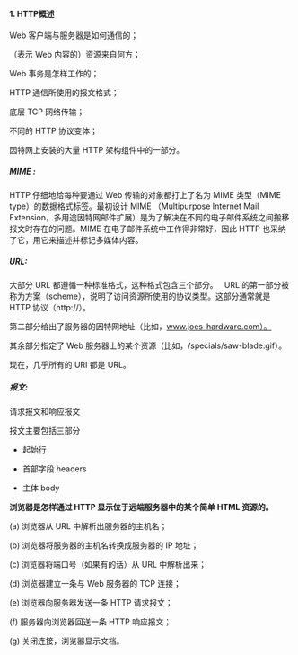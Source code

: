 #### 1. HTTP概述

Web 客户端与服务器是如何通信的；

（表示 Web 内容的）资源来自何方；

Web 事务是怎样工作的；

HTTP 通信所使用的报文格式；

底层 TCP 网络传输；

不同的 HTTP 协议变体；

因特网上安装的大量 HTTP 架构组件中的一部分。

##### MIME :
HTTP 仔细地给每种要通过 Web 传输的对象都打上了名为 MIME 类型（MIME type）的数据格式标签。最初设计 MIME （Multipurpose Internet Mail Extension，多用途因特网邮件扩展）是为了解决在不同的电子邮件系统之间搬移报文时存在的问题。MIME 在电子邮件系统中工作得非常好，因此 HTTP 也采纳了它，用它来描述并标记多媒体内容。


##### URL:
大部分 URL 都遵循一种标准格式，这种格式包含三个部分。
 
URL 的第一部分被称为方案（scheme），说明了访问资源所使用的协议类型。这部分通常就是 HTTP 协议（http://）。

第二部分给出了服务器的因特网地址（比如，www.joes-hardware.com）。

其余部分指定了 Web 服务器上的某个资源（比如，/specials/saw-blade.gif）。

现在，几乎所有的 URI 都是 URL。

##### 报文:
请求报文和响应报文

报文主要包括三部分

* 起始行

* 首部字段 headers

* 主体 body

**浏览器是怎样通过 HTTP 显示位于远端服务器中的某个简单 HTML 资源的。**

(a) 浏览器从 URL 中解析出服务器的主机名；

(b) 浏览器将服务器的主机名转换成服务器的 IP 地址；

(c) 浏览器将端口号（如果有的话）从 URL 中解析出来；

(d) 浏览器建立一条与 Web 服务器的 TCP 连接；

(e) 浏览器向服务器发送一条 HTTP 请求报文；

(f) 服务器向浏览器回送一条 HTTP 响应报文；

(g) 关闭连接，浏览器显示文档。


